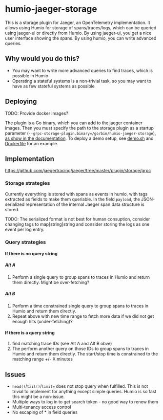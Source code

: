 # humio-jaeger-storage

This is a storage plugin for Jaeger, an OpenTelemetry implementation.  It allows using Humio for storage of spans/traces/logs, which can be queried using jaeger-ui or directly from Humio.  By using jaeger-ui, you get a nice user interface showing the spans.  By using humio, you can write advanced queries.

## Why would you do this?

* You may want to write more advanced queries to find traces, which is possible in Humio
* Operating a stateful systems is a non-trivial task, so you may want to have as few stateful systems as possible

## Deploying

TODO: Provide docker images?

The plugin is a Go binary, which you can add to the jaeger container images.  Then you must specify the path to the storage plugin as a startup parameter (`--grpc-storage-plugin.binary=/go/bin/humio-jaeger-storage`), [as show in the documentation](https://www.jaegertracing.io/docs/1.12/deployment/#storage-plugin
). To deploy a demo setup, see [demo.sh](demo.sh) and [Dockerfile](Dockerfile) for an example.

## Implementation

https://github.com/jaegertracing/jaeger/tree/master/plugin/storage/grpc

### Storage strategies

Currently everything is stored with spans as events in humio, with tags extracted as fields to make them queriable.  In the field `payload`, the JSON-serialized representation of the internal Jaeger span data structure is stored.

TODO: The serialized format is not best for human consuption, consider changing tags to map[string]string and consider storing the logs as one event per log entry.

### Query strategies

#### If there is no query string
##### Alt A
1. Perform a single query to group spans to traces in Humio and return them directly.  Might be over-fetching?
##### Alt B
1. Perform a time constrained single query to group spans to traces in Humio and return them directly.
2. Repeat above with new time range to fetch more data if we did not get enough hits (under-fetching)?

#### If there is a query string
1. find matching trace IDs (see Alt A and Alt B obve)
2. The perform another query on those IDs to group spans to traces in Humio and return them directly. The start/stop time is constrained to the matching range +/- X minutes

## Issues

* `head()`/`tail()`/`limit=` does not stop query when fulfilled.  This is not trivial to implement for anything except simple queries.  Humio is so fast this might be a non-issue.
* Multiple ways to log in to get search token - no good way to renew them
* Multi-tenancy access control
* No escaping of * in field queries
